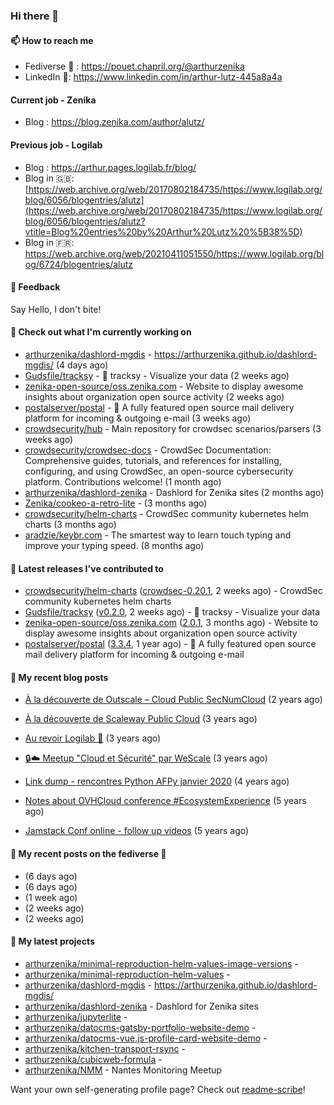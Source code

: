 ### Hi there 👋

#### 📫 How to reach me

- Fediverse 🐘 : https://pouet.chapril.org/@arthurzenika
- LinkedIn 👔:  https://www.linkedin.com/in/arthur-lutz-445a8a4a

#### Current job - Zenika 

- Blog : https://blog.zenika.com/author/alutz/

#### Previous job - Logilab

- Blog : https://arthur.pages.logilab.fr/blog/
- Blog in 🇬🇧: [https://web.archive.org/web/20170802184735/https://www.logilab.org/blog/6056/blogentries/alutz](https://web.archive.org/web/20170802184735/https://www.logilab.org/blog/6056/blogentries/alutz?vtitle=Blog%20entries%20by%20Arthur%20Lutz%20%5B38%5D)
- Blog in 🇫🇷: https://web.archive.org/web/20210411051550/https://www.logilab.org/blog/6724/blogentries/alutz

#### 💬 Feedback

Say Hello, I don't bite!

#### 👷 Check out what I'm currently working on

- [arthurzenika/dashlord-mgdis](https://github.com/arthurzenika/dashlord-mgdis) - https://arthurzenika.github.io/dashlord-mgdis/ (4 days ago)
- [Gudsfile/tracksy](https://github.com/Gudsfile/tracksy) - 👀 tracksy - Visualize your data (2 weeks ago)
- [zenika-open-source/oss.zenika.com](https://github.com/zenika-open-source/oss.zenika.com) - Website to display awesome insights about organization open source activity (2 weeks ago)
- [postalserver/postal](https://github.com/postalserver/postal) - 📮 A fully featured open source mail delivery platform for incoming &amp; outgoing e-mail (3 weeks ago)
- [crowdsecurity/hub](https://github.com/crowdsecurity/hub) - Main repository for crowdsec scenarios/parsers (3 weeks ago)
- [crowdsecurity/crowdsec-docs](https://github.com/crowdsecurity/crowdsec-docs) - CrowdSec Documentation: Comprehensive guides, tutorials, and references for installing, configuring, and using CrowdSec, an open-source cybersecurity platform. Contributions welcome! (1 month ago)
- [arthurzenika/dashlord-zenika](https://github.com/arthurzenika/dashlord-zenika) - Dashlord for Zenika sites (2 months ago)
- [Zenika/cookeo-a-retro-lite](https://github.com/Zenika/cookeo-a-retro-lite) -  (3 months ago)
- [crowdsecurity/helm-charts](https://github.com/crowdsecurity/helm-charts) - CrowdSec community kubernetes helm charts (3 months ago)
- [aradzie/keybr.com](https://github.com/aradzie/keybr.com) - The smartest way to learn touch typing and improve your typing speed. (8 months ago)


#### 🔭 Latest releases I've contributed to

- [crowdsecurity/helm-charts](https://github.com/crowdsecurity/helm-charts) ([crowdsec-0.20.1](https://github.com/crowdsecurity/helm-charts/releases/tag/crowdsec-0.20.1), 2 weeks ago) - CrowdSec community kubernetes helm charts
- [Gudsfile/tracksy](https://github.com/Gudsfile/tracksy) ([v0.2.0](https://github.com/Gudsfile/tracksy/releases/tag/v0.2.0), 2 weeks ago) - 👀 tracksy - Visualize your data
- [zenika-open-source/oss.zenika.com](https://github.com/zenika-open-source/oss.zenika.com) ([2.0.1](https://github.com/zenika-open-source/oss.zenika.com/releases/tag/2.0.1), 3 months ago) - Website to display awesome insights about organization open source activity
- [postalserver/postal](https://github.com/postalserver/postal) ([3.3.4](https://github.com/postalserver/postal/releases/tag/3.3.4), 1 year ago) - 📮 A fully featured open source mail delivery platform for incoming &amp; outgoing e-mail

#### 📜 My recent blog posts 

- [À la découverte de Outscale – Cloud Public SecNumCloud](https://blog.zenika.com/2023/02/21/a-la-decouverte-de-outscale-cloud-public-secnumcloud/) (2 years ago)
- [À la découverte de Scaleway Public Cloud](https://blog.zenika.com/2022/09/07/a-la-decouverte-de-scaleway-public-cloud/) (3 years ago)

- [Au revoir Logilab 👋](https://arthur.pages.logilab.fr/blog/au-revoir-logilab.html) (3 years ago)
- [🔒☁️ Meetup &#34;Cloud et Sécurité&#34; par WeScale](https://arthur.pages.logilab.fr/blog/meetup-cloud-et-securite-par-wescale.html) (3 years ago)
- [Link dump - rencontres Python AFPy janvier 2020](https://arthur.pages.logilab.fr/blog/link-dump-rencontres-python-afpy-janvier-2020.html) (4 years ago)
- [Notes about OVHCloud conference #EcosystemExperience](https://arthur.pages.logilab.fr/blog/notes-about-ovhcloud-conference-ecosystemexperience.html) (5 years ago)
- [Jamstack Conf online - follow up videos](https://arthur.pages.logilab.fr/blog/jamstack-conf-online-follow-up-videos.html) (5 years ago)

#### 📜 My recent posts on the fediverse 🐘

- [](https://pouet.chapril.org/@arthurzenika/115390254223935966) (6 days ago)
- [](https://pouet.chapril.org/@arthurzenika/115390242567768958) (6 days ago)
- [](https://pouet.chapril.org/@arthurzenika/115373159366890440) (1 week ago)
- [](https://pouet.chapril.org/@arthurzenika/115345388134325395) (2 weeks ago)
- [](https://pouet.chapril.org/@arthurzenika/115338426074692972) (2 weeks ago)

#### 🌱 My latest projects

- [arthurzenika/minimal-reproduction-helm-values-image-versions](https://github.com/arthurzenika/minimal-reproduction-helm-values-image-versions) - 
- [arthurzenika/minimal-reproduction-helm-values](https://github.com/arthurzenika/minimal-reproduction-helm-values) - 
- [arthurzenika/dashlord-mgdis](https://github.com/arthurzenika/dashlord-mgdis) - https://arthurzenika.github.io/dashlord-mgdis/
- [arthurzenika/dashlord-zenika](https://github.com/arthurzenika/dashlord-zenika) - Dashlord for Zenika sites
- [arthurzenika/jupyterlite](https://github.com/arthurzenika/jupyterlite) - 
- [arthurzenika/datocms-gatsby-portfolio-website-demo](https://github.com/arthurzenika/datocms-gatsby-portfolio-website-demo) - 
- [arthurzenika/datocms-vue.js-profile-card-website-demo](https://github.com/arthurzenika/datocms-vue.js-profile-card-website-demo) - 
- [arthurzenika/kitchen-transport-rsync](https://github.com/arthurzenika/kitchen-transport-rsync) - 
- [arthurzenika/cubicweb-formula](https://github.com/arthurzenika/cubicweb-formula) - 
- [arthurzenika/NMM](https://github.com/arthurzenika/NMM) - Nantes Monitoring Meetup



Want your own self-generating profile page? Check out [readme-scribe](https://github.com/muesli/readme-scribe)!
